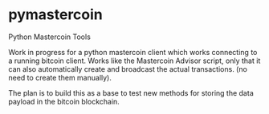 pymastercoin
============

Python Mastercoin Tools


Work in progress for a python mastercoin client which works connecting to a running bitcoin client. 
Works like the Mastercoin Advisor script, only that it can also automatically create and broadcast the actual transactions. (no need to create them manually). 

The plan is to build this as a base to test new methods for storing the data payload in the bitcoin blockchain.

